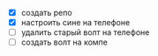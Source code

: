 - [x] создать репо
- [x] настроить сине на телефоне
- [ ] удалить старый волт на телефоне
- [ ] создать волт на компе